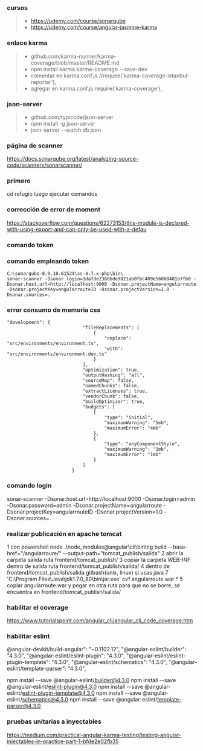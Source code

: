 ### cursos 
>- https://udemy.com/course/sonarqube
>- https://udemy.com/course/angular-jasmine-karma

### enlace karma
>- github.com/karma-nunner/karma-coverage/blob/master/README.md
>- npm install karma karma-coverage --save-dev
>- comentar en karma.conf.js //require('karma-coverage-istanbul-reporter'),
>- agregar en karma.conf.js require('karma-coverage'),

### json-server
>- github.com/typicode/json-server
>- npm install -g json-server
>- json-server --watch db.json

### página de scanner
https://docs.sonarqube.org/latest/analyzing-source-code/scanners/sonarscanner/

### primero  
cd refugio 
luego ejecutar comandos

### corrección de error de moment
https://stackoverflow.com/questions/62273153/this-module-is-declared-with-using-export-and-can-only-be-used-with-a-defau

### comando token
### comando empleando token
```
C:\sonarqube-8.9.10.61524\ss-4.7.x-php\bin\
sonar-scanner -Dsonar.login=1dafde238dbde9821ab0fbc409e56008401b7fb0 -Dsonar.host.url=http://localhost:9000 -Dsonar.projectName=angularroute -Dsonar.projectKey=angularrouteID -Dsonar.projectVersion=1.0 -Dsonar.sources=.
```
### error consumo de memoria css
```
"development": {
                            "fileReplacements": [
                                {
                                    "replace": "src/environments/environment.ts",
                                    "with": "src/environments/environment.dev.ts"
                                }
                            ],
                            "optimization": true,
                            "outputHashing": "all",
                            "sourceMap": false,
                            "namedChunks": false,
                            "extractLicenses": true,
                            "vendorChunk": false,
                            "buildOptimizer": true,
                            "budgets": [
                                {
                                    "type": "initial",
                                    "maximumWarning": "5mb",
                                    "maximumError": "4mb"
                                },
                                {
                                    "type": "anyComponentStyle",
                                    "maximumWarning": "1mb",
                                    "maximumError": "1mb"
                                }
                            ]
                        }
```


### comando login

sonar-scanner -Dsonar.host.url=http://localhost:9000 -Dsonar.login=admin -Dsonar.password=admin -Dsonar.projectName=angularroute -Dsonar.projectKey=angularrouteID -Dsonar.projectVersion=1.0 -Dsonar.sources=.

### realizar publicación en apache tomcat
1 con powershell node .\node_modules\@angular\cli\bin\ng build --base-href="/angularroure/" --output-path="tomcat_publish/salida" 
2 abrir la carpeta salida ruta frontend/tomcat_publish/
3 copiar la carpeta WEB-INF dentro de salida ruta frontend/tomcat_publish/salida/
4 dentro de frontend/tomcat_publish/salida gitbash(unix, linux) si usas java 7 'C:\Program Files\Java\jdk1.7.0_80\bin\jar.exe' cvf angularroute.war *
5 copiar angularroute.war y pegar en otra ruta para que no se borre, se encuentra en frontend/tomcat_publish/salida/

### habilitar el coverage
https://www.tutorialspoint.com/angular_cli/angular_cli_code_coverage.htm

### habilitar eslint
@angular-devkit/build-angular": "~0.1102.12",
"@angular-eslint/builder": "4.3.0",
"@angular-eslint/eslint-plugin": "4.3.0",
"@angular-eslint/eslint-plugin-template": "4.3.0",
"@angular-eslint/schematics": "4.3.0",
"@angular-eslint/template-parser": "4.3.0",

npm install --save @angular-eslint/builder@4.3.0
npm install --save @angular-eslint/eslint-plugin@4.3.0
npm install --save @angular-eslint/eslint-plugin-template@4.3.0
npm install --save @angular-eslint/schematics@4.3.0
npm install --save @angular-eslint/template-parser@4.3.0


### pruebas unitarias a inyectables
https://medium.com/practical-angular-karma-testing/testing-angular-injectables-in-practice-part-1-bfde2e02fb35



